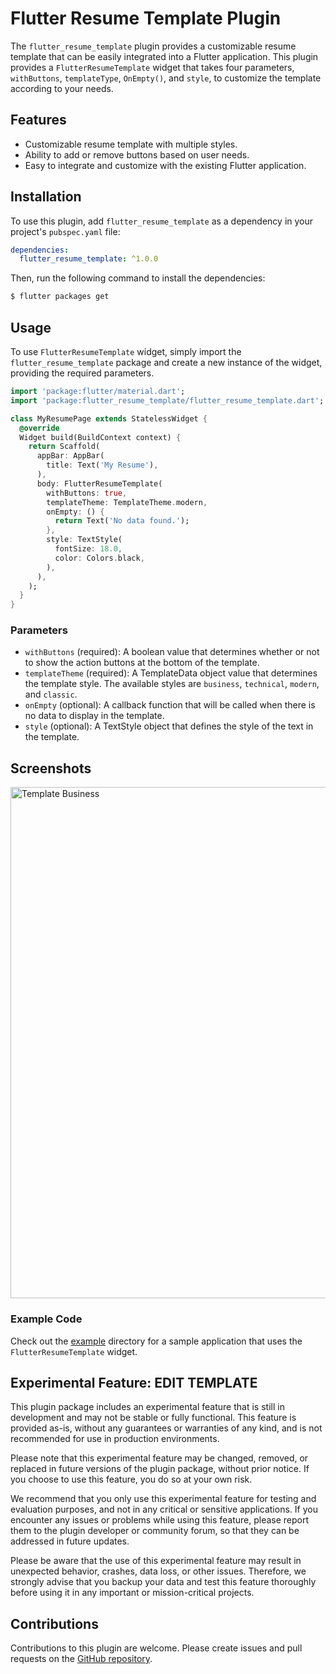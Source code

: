 # Flutter Resume Template Plugin

The `flutter_resume_template` plugin provides a customizable resume template that can be easily integrated into a Flutter application. This plugin provides a `FlutterResumeTemplate` widget that takes four parameters, `withButtons`, `templateType`, `OnEmpty()`, and `style`, to customize the template according to your needs.

## Features

- Customizable resume template with multiple styles.
- Ability to add or remove buttons based on user needs.
- Easy to integrate and customize with the existing Flutter application.

## Installation

To use this plugin, add `flutter_resume_template` as a dependency in your project's `pubspec.yaml` file:

```yaml
dependencies:
  flutter_resume_template: ^1.0.0
```

Then, run the following command to install the dependencies:

```bash
$ flutter packages get
```

## Usage

To use `FlutterResumeTemplate` widget, simply import the `flutter_resume_template` package and create a new instance of the widget, providing the required parameters.

```dart
import 'package:flutter/material.dart';
import 'package:flutter_resume_template/flutter_resume_template.dart';

class MyResumePage extends StatelessWidget {
  @override
  Widget build(BuildContext context) {
    return Scaffold(
      appBar: AppBar(
        title: Text('My Resume'),
      ),
      body: FlutterResumeTemplate(
        withButtons: true,
        templateTheme: TemplateTheme.modern,
        onEmpty: () {
          return Text('No data found.');
        },
        style: TextStyle(
          fontSize: 18.0,
          color: Colors.black,
        ),
      ),
    );
  }
}
```
 



### Parameters

- `withButtons` (required): A boolean value that determines whether or not to show the action buttons at the bottom of the template.
- `templateTheme` (required): A TemplateData object value that determines the template style. The available styles are `business`, `technical`, `modern`, and `classic`.
- `onEmpty` (optional): A callback function that will be called when there is no data to display in the template.
- `style` (optional): A TextStyle object that defines the style of the text in the template.

## Screenshots

<img width="818" align="center" alt="Template Business" src="https://user-images.githubusercontent.com/49708438/233688118-5b6969e0-6434-4e9a-a8dc-6b1000b0316d.png">


### Example Code

Check out the [example](example) directory for a sample application that uses the `FlutterResumeTemplate` widget.


## Experimental Feature: EDIT TEMPLATE

This plugin package includes an experimental feature that is still in development and may not be stable or fully functional. This feature is provided as-is, without any guarantees or warranties of any kind, and is not recommended for use in production environments.

Please note that this experimental feature may be changed, removed, or replaced in future versions of the plugin package, without prior notice. If you choose to use this feature, you do so at your own risk.

We recommend that you only use this experimental feature for testing and evaluation purposes, and not in any critical or sensitive applications. If you encounter any issues or problems while using this feature, please report them to the plugin developer or community forum, so that they can be addressed in future updates.

Please be aware that the use of this experimental feature may result in unexpected behavior, crashes, data loss, or other issues. Therefore, we strongly advise that you backup your data and test this feature thoroughly before using it in any important or mission-critical projects.

## Contributions

Contributions to this plugin are welcome. Please create issues and pull requests on the [GitHub repository](https://github.com/username/flutter_resume_template).





